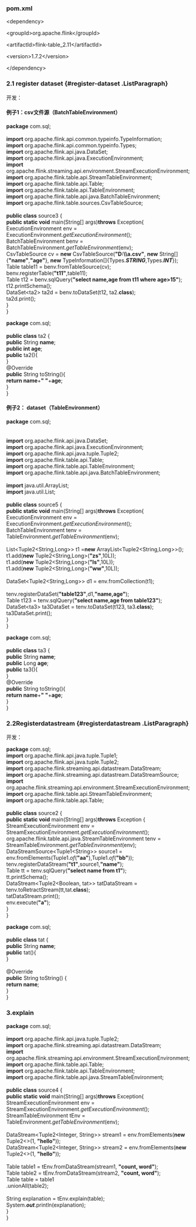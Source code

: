 ### pom.xml

&lt;dependency&gt;

&lt;groupId&gt;org.apache.flink&lt;/groupId&gt;

&lt;artifactId&gt;flink-table\_2.11&lt;/artifactId&gt;

&lt;version&gt;1.7.2&lt;/version&gt;

&lt;/dependency&gt;

### 2.1 register dataset {#register-dataset .ListParagraph}

开发：

#### 例子1：csv文件源（BatchTableEnvironment）

**package** com.sql;\
\
**import** org.apache.flink.api.common.typeinfo.TypeInformation;\
**import** org.apache.flink.api.common.typeinfo.Types;\
**import** org.apache.flink.api.java.DataSet;\
**import** org.apache.flink.api.java.ExecutionEnvironment;\
**import**
org.apache.flink.streaming.api.environment.StreamExecutionEnvironment;\
**import** org.apache.flink.table.api.StreamTableEnvironment;\
**import** org.apache.flink.table.api.Table;\
**import** org.apache.flink.table.api.TableEnvironment;\
**import** org.apache.flink.table.api.java.BatchTableEnvironment;\
**import** org.apache.flink.table.sources.CsvTableSource;\
\
**public class** source3 {\
**public static void** main(String\[\] args)**throws** Exception{\
ExecutionEnvironment env =
ExecutionEnvironment.*getExecutionEnvironment*();\
BatchTableEnvironment benv =
BatchTableEnvironment.*getTableEnvironment*(env);\
CsvTableSource cv = **new** CsvTableSource(**"D:\\\\a.csv"**, **new**
String\[\]{**"name"**,**"age"**}, **new**
TypeInformation\[\]{Types.***STRING***,Types.***INT***});\
Table table11 = benv.fromTableSource(cv);\
benv.registerTable(**"t11"**,table11);\
Table t12 = benv.sqlQuery(**"select name,age from t11 where
age&gt;15"**);\
t12.printSchema();\
DataSet&lt;ta2&gt; ta2d = benv.toDataSet(t12, ta2.**class**);\
ta2d.print();\
}\
}

**package** com.sql;\
\
**public class** ta2 {\
**public** String **name**;\
**public int age**;\
**public** ta2(){\
}\
@Override\
**public** String toString(){\
**return name**+**" "**+**age**;\
}\
}

#### 例子2： dataset（TableEnvironment）

**package** com.sql;\
\
\
**import** org.apache.flink.api.java.DataSet;\
**import** org.apache.flink.api.java.ExecutionEnvironment;\
**import** org.apache.flink.api.java.tuple.Tuple2;\
**import** org.apache.flink.table.api.Table;\
**import** org.apache.flink.table.api.TableEnvironment;\
**import** org.apache.flink.table.api.java.BatchTableEnvironment;\
\
**import** java.util.ArrayList;\
**import** java.util.List;\
\
**public class** source5 {\
**public static void** main(String\[\] args)**throws** Exception{\
ExecutionEnvironment env =
ExecutionEnvironment.*getExecutionEnvironment*();\
BatchTableEnvironment tenv =
TableEnvironment.*getTableEnvironment*(env);\
\
List&lt;Tuple2&lt;String,Long&gt;&gt; t1 =**new**
ArrayList&lt;Tuple2&lt;String,Long&gt;&gt;();\
t1.add(**new** Tuple2&lt;String,Long&gt;(**"zs"**,10L));\
t1.add(**new** Tuple2&lt;String,Long&gt;(**"ls"**,10L));\
t1.add(**new** Tuple2&lt;String,Long&gt;(**"ww"**,10L));\
\
DataSet&lt;Tuple2&lt;String,Long&gt;&gt; d1 = env.fromCollection(t1);\
\
tenv.registerDataSet(**"table123"**,d1,**"name,age"**);\
Table t123 = tenv.sqlQuery(**"select name,age from table123"**);\
DataSet&lt;ta3&gt; ta3DataSet = tenv.toDataSet(t123, ta3.**class**);\
ta3DataSet.print();\
}\
}

**package** com.sql;\
\
**public class** ta3 {\
**public** String **name**;\
**public** Long **age**;\
**public** ta3(){\
}\
@Override\
**public** String toString(){\
**return name**+**" "**+**age**;\
}\
}

### 2.2Registerdatastream {#registerdatastream .ListParagraph}

开发：

**package** com.sql;\
**import** org.apache.flink.api.java.tuple.Tuple1;\
**import** org.apache.flink.api.java.tuple.Tuple2;\
**import** org.apache.flink.streaming.api.datastream.DataStream;\
**import** org.apache.flink.streaming.api.datastream.DataStreamSource;\
**import**
org.apache.flink.streaming.api.environment.StreamExecutionEnvironment;\
**import** org.apache.flink.table.api.StreamTableEnvironment;\
**import** org.apache.flink.table.api.Table;\
\
**public class** source2 {\
**public static void** main(String\[\] args)**throws** Exception {\
StreamExecutionEnvironment env =
StreamExecutionEnvironment.*getExecutionEnvironment*();\
org.apache.flink.table.api.java.StreamTableEnvironment tenv =
StreamTableEnvironment.*getTableEnvironment*(env);\
DataStreamSource&lt;Tuple1&lt;String&gt;&gt; source1 =
env.fromElements(Tuple1.*of*(**"aa"**),Tuple1.*of*(**"bb"**));\
tenv.registerDataStream(**"t1"**,source1,**"name"**);\
Table tt = tenv.sqlQuery(**"select name from t1"**);\
tt.printSchema();\
DataStream&lt;Tuple2&lt;Boolean, tat&gt;&gt; tatDataStream =
tenv.toRetractStream(tt,tat.**class**);\
tatDataStream.print();\
env.execute(**"a"**);\
}\
}

**package** com.sql;\
\
**public class** tat {\
**public** String **name**;\
**public** tat(){\
}\
\
@Override\
**public** String toString() {\
**return name**;\
}\
}

### 3.explain

**package** com.sql;\
\
**import** org.apache.flink.api.java.tuple.Tuple2;\
**import** org.apache.flink.streaming.api.datastream.DataStream;\
**import**
org.apache.flink.streaming.api.environment.StreamExecutionEnvironment;\
**import** org.apache.flink.table.api.Table;\
**import** org.apache.flink.table.api.TableEnvironment;\
**import** org.apache.flink.table.api.java.StreamTableEnvironment;\
\
**public class** source4 {\
**public static void** main(String\[\] args)**throws** Exception{\
StreamExecutionEnvironment env =
StreamExecutionEnvironment.*getExecutionEnvironment*();\
StreamTableEnvironment tEnv =
TableEnvironment.*getTableEnvironment*(env);\
\
DataStream&lt;Tuple2&lt;Integer, String&gt;&gt; stream1 =
env.fromElements(**new** Tuple2&lt;&gt;(1, **"hello"**));\
DataStream&lt;Tuple2&lt;Integer, String&gt;&gt; stream2 =
env.fromElements(**new** Tuple2&lt;&gt;(1, **"hello"**));\
\
Table table1 = tEnv.fromDataStream(stream1, **"count, word"**);\
Table table2 = tEnv.fromDataStream(stream2, **"count, word"**);\
Table table = table1\
.unionAll(table2);\
\
String explanation = tEnv.explain(table);\
System.***out***.println(explanation);\
}\
}
